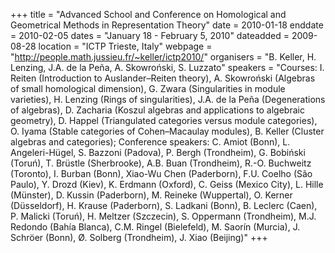 +++
title = "Advanced School and Conference on Homological and Geometrical Methods in Representation Theory"
date = 2010-01-18
enddate = 2010-02-05
dates = "January 18 - February 5, 2010"
dateadded = 2009-08-28
location = "ICTP Trieste, Italy"
webpage = "http://people.math.jussieu.fr/~keller/ictp2010/"
organisers = "B. Keller, H. Lenzing, J.A. de la Peña, A. Skowroński, S. Luzzato"
speakers = "Courses: I. Reiten (Introduction to Auslander–Reiten theory), A. Skowroński (Algebras of small homological dimension), G. Zwara (Singularities in module varieties), H. Lenzing (Rings of singularities), J.A. de la Peña (Degenerations of algebras), D. Zacharia (Koszul algebras and applications to algebraic geometry), D. Happel (Triangulated categories versus module categories), O. Iyama (Stable categories of Cohen–Macaulay modules), B. Keller (Cluster algebras and categories); Conference speakers: C. Amiot (Bonn), L. Angeleri-Hügel, S. Bazzoni (Padova), P. Bergh (Trondheim), G. Bobiński (Toruń), T. Brüstle (Sherbrooke), A.B. Buan (Trondheim), R.-O. Buchweitz (Toronto), I. Burban (Bonn), Xiao-Wu Chen (Paderborn), F.U. Coelho (São Paulo), Y. Drozd (Kiev), K. Erdmann (Oxford), C. Geiss (Mexico City), L. Hille (Münster), D. Kussin (Paderborn), M. Reineke (Wuppertal), O. Kerner (Düsseldorf), H. Krause (Paderborn), S. Ladkani (Bonn), B. Leclerc (Caen), P. Malicki (Toruń), H. Meltzer (Szczecin), S. Oppermann (Trondheim), M.J. Redondo (Bahía Blanca), C.M. Ringel (Bielefeld), M. Saorín (Murcia), J. Schröer (Bonn), Ø. Solberg (Trondheim), J. Xiao (Beijing)"
+++
